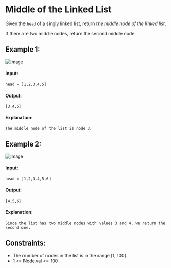 # Middle of the Linked List

Given the `head` of a singly linked list, return *the middle node of the linked list*.

If there are two middle nodes, return the second middle node.

 

## Example 1:
![image](https://user-images.githubusercontent.com/24850908/147589865-41f8fc1b-1812-4436-bf7b-1deb2c593a9d.png)

#### Input: 
`head = [1,2,3,4,5]`

#### Output: 
`[3,4,5]`

#### Explanation: 
`The middle node of the list is node 3.`



## Example 2:
![image](https://user-images.githubusercontent.com/24850908/147589942-c07c18ff-9e9d-47eb-ab12-32e6b18ceeae.png)

#### Input: 
`head = [1,2,3,4,5,6]`

#### Output: 
`[4,5,6]`

#### Explanation: 
`Since the list has two middle nodes with values 3 and 4, we return the second one.`
 


## Constraints:
- The number of nodes in the list is in the range [1, 100].
- 1 <= Node.val <= 100
